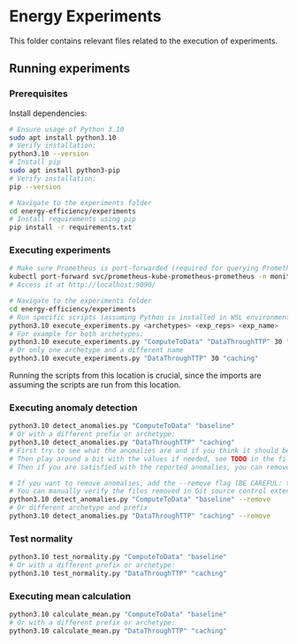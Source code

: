 # Energy Experiments
This folder contains relevant files related to the execution of experiments.

## Running experiments
### Prerequisites
Install dependencies:
```sh
# Ensure usage of Python 3.10
sudo apt install python3.10
# Verify installation:
python3.10 --version
# Install pip 
sudo apt install python3-pip
# Verify installation:
pip --version

# Navigate to the experiments folder
cd energy-efficiency/experiments
# Install requirements using pip
pip install -r requirements.txt
```

### Executing experiments
```sh
# Make sure Prometheus is port-forwarded (required for querying Prometheus for energy data), such as:
kubectl port-forward svc/prometheus-kube-prometheus-prometheus -n monitoring 9090:9090
# Access it at http://localhost:9090/

# Navigate to the experiments folder
cd energy-efficiency/experiments
# Run specific scripts (assuming Python is installed in WSL environment and the command is run in a WSL terminal)
python3.10 execute_experiments.py <archetypes> <exp_reps> <exp_name>
# For example for both archetypes:
python3.10 execute_experiments.py "ComputeToData" "DataThroughTTP" 30 "baseline"
# Or only one archetype and a different name
python3.10 execute_experiments.py "DataThroughTTP" 30 "caching"
```
Running the scripts from this location is crucial, since the imports are assuming the scripts are run from this location.


### Executing anomaly detection
```sh
python3.10 detect_anomalies.py "ComputeToData" "baseline"
# Or with a different prefix or archetype:
python3.10 detect_anomalies.py "DataThroughTTP" "caching"
# First try to see what the anomalies are and if you think it should be considered one or not. 
# Then play around a bit with the values if needed, see TODO in the file
# Then if you are satisfied with the reported anomalies, you can remove them:

# If you want to remove anomalies, add the --remove flag (BE CAREFUL: this will remove the experiment folders)
# You can manually verify the files removed in Git source control extension in VSC for example to be sure
python3.10 detect_anomalies.py "ComputeToData" "baseline" --remove
# Or different archetype and prefix
python3.10 detect_anomalies.py "DataThroughTTP" "caching" --remove
```

### Test normality
```sh
python3.10 test_normality.py "ComputeToData" "baseline"
# Or with a different prefix or archetype:
python3.10 test_normality.py "DataThroughTTP" "caching"
```


### Executing mean calculation
```sh
python3.10 calculate_mean.py "ComputeToData" "baseline"
# Or with a different prefix or archetype:
python3.10 calculate_mean.py "DataThroughTTP" "caching"
```